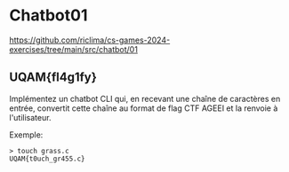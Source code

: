 # Chatbot01
https://github.com/riclima/cs-games-2024-exercises/tree/main/src/chatbot/01

## UQAM{fl4g1fy}

Implémentez un chatbot CLI qui, en recevant une chaîne de caractères en entrée, convertit cette chaîne au format de flag CTF AGEEI et la renvoie à l'utilisateur.

Exemple:
```
> touch grass.c
UQAM{t0uch_gr455.c}
```
